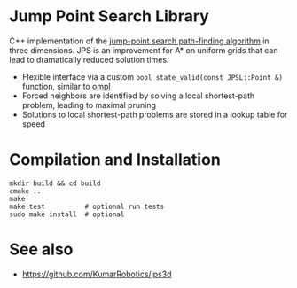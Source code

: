 # Jump Point Search Library

C++ implementation of the [jump-point search  path-finding algorithm](http://users.cecs.anu.edu.au/~dharabor/data/papers/harabor-grastien-aaai11.pdf) in three dimensions. JPS is an improvement for A* on uniform grids that can lead to dramatically reduced solution times.

 - Flexible interface via a custom ```bool state_valid(const JPSL::Point &)``` function, similar to [ompl](http://ompl.kavrakilab.org/)
 - Forced neighbors are identified by solving a local shortest-path problem, leading to maximal pruning
 - Solutions to local shortest-path problems are stored in a lookup table for speed

# Compilation and Installation

```
mkdir build && cd build
cmake ..
make
make test          # optional run tests 
sudo make install  # optional
```

# See also

 - https://github.com/KumarRobotics/jps3d
